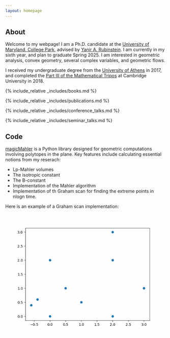 ```yaml
---
layout: homepage
---
```


## About

Welcome to my webpage! I am a Ph.D. candidate at the [University of Maryland, College Park](https://www-math.umd.edu/), advised by [Yanir A. Rubinstein](https://math.umd.edu/~yanir/). I am currently in my sixth year, and plan to graduate Spring 2025. I am interested in geometric analysis, convex geometry, several complex variables, and geometric flows.

I received my undergraduate degree from the [University of Athens](https://www.math.uoa.gr/) in 2017, and completed the [Part III of the Mathematical Tripos](https://www.maths.cam.ac.uk/postgrad/part-iii/current) at Cambridge University in 2018. 



{% include_relative _includes/books.md %}

<!-- ## Research Interests

- **Computer Vision:** image recognition, image generation, video captioning
- **Machine Learning:** meta-learning, incremental learning, transfer learning -->

<!-- ## News

- **[Feb. 2020]** Our paper about incremental learning is accepted to CVPR 2020.
- **[Feb. 2020]** We will host the ACM Multimedia Asia 2020 conference in Singapore!
- **[Sept. 2019]** Our paper about few-shot learning is accepted to NeurIPS 2019.
- **[Mar. 2019]** Our paper about few-shot learning is accepted to CVPR 2019. -->

{% include_relative _includes/publications.md %}

<!-- {% include_relative _includes/services.md %} -->

{% include_relative _includes/conference_talks.md %}

{% include_relative _includes/seminar_talks.md %}

<!-- ## Outreach
Mentored five undergraduate projects over three years for the [Directed Reading Program](http://drp.math.umd.edu/) at the University of Maryland: 
- Alejandro Escoto, *[Geometric Flows in Python](http://drp.math.umd.edu/pastprojects.php)*, Fall 2023
- Brooke Guo, *[The isoperimetric inequality from antiquity to Steiner](http://drp.math.umd.edu/pastprojects.php)*, Spring 2023
- Alejandro Escoto, *[The de Rham cohomology](http://drp.math.umd.edu/pastprojects.php)*, Fall 2022
- Abdulrahman Alenazi, *[The 2-dimensional Mahler conjecture](http://drp.math.umd.edu/pastprojects.php)*, Spring 2022
- Aryan Kaul, *[The 2-dimensional Brouwer fixed point theorem](chrome-extension://efaidnbmnnnibpcajpcglclefindmkaj/http://drp.math.umd.edu/Project-Slides/KaulSpring2021.pdf)*, Spring 2021 -->


## Code

[magicMahler](https://github.com/vmastr/magicMahler) is a Python library designed for geometric computations involving polytopes in the plane. Key features include calculating essential notions from my reserach:
- Lp-Mahler volumes
- The isotropic constant
- The B-constant
- Implementation of the Mahler algorithm
- Implementation of th Graham scan for finding the extreme points in nlogn time.

Here is an example of a Graham scan implementation: 

![Graham Scan](assets/img/graham_scan.gif)